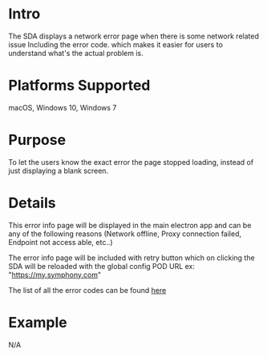 # Intro
The SDA displays a network error page when there is some network related issue Including the error code. which makes it easier for users to understand what's the actual problem is.

# Platforms Supported
macOS, Windows 10, Windows 7

# Purpose
To let the users know the exact error the page stopped loading, instead of just displaying a blank screen.

# Details
This error info page will be displayed in the main electron app and can be any of the following reasons (Network offline, Proxy connection failed, Endpoint not access able, etc..)

The error info page will be included with retry button which on clicking the SDA will be reloaded with the global config POD URL ex: "https://my.symphony.com"

The list of all the error codes can be found [here](https://cs.chromium.org/chromium/src/net/base/net_error_list.h)

# Example
N/A
